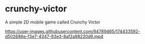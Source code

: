 # crunchy-victor
A simple 2D mobile game called Crunchy Victor





https://user-images.githubusercontent.com/84789465/174433592-d502686e-f3e7-4347-93e3-8af2a98220d9.mp4

